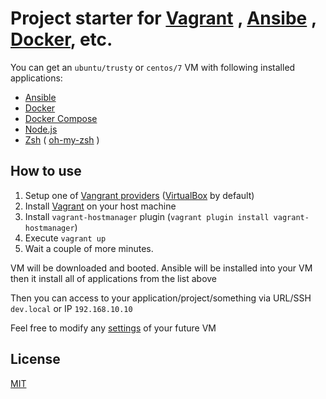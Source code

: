 # Project starter for [Vagrant](https://www.vagrantup.com/) , [Ansibe](https://www.ansible.com/) , [Docker](https://www.docker.com/), etc.

You can get an `ubuntu/trusty` or `centos/7` VM with following installed applications:
* [Ansible](https://www.ansible.com/)
* [Docker](https://www.docker.com/)
* [Docker Compose](https://docs.docker.com/compose/)
* [Node.js](https://nodejs.org/)
* [Zsh](http://zsh.sourceforge.net/) ( [oh-my-zsh](https://github.com/robbyrussell/oh-my-zsh) )

## How to use

1. Setup one of [Vangrant providers](https://www.vagrantup.com/docs/providers/) ([VirtualBox](https://www.virtualbox.org/) by default)
2. Install [Vagrant](https://www.vagrantup.com/downloads.html) on your host machine
3. Install `vagrant-hostmanager` plugin (`vagrant plugin install vagrant-hostmanager`)
4. Execute `vagrant up`
5. Wait a couple of more minutes. 

VM will be downloaded and booted. Ansible will be installed into your VM then it install all of applications from the list above

Then you can access to your application/project/something via URL/SSH `dev.local` or IP `192.168.10.10`

Feel free to modify any [settings](https://github.com/kmisachenka/vagrant-ansible-docker-starter/blob/master/Vagrantfile) of your future VM 


## License
[MIT](https://github.com/kmisachenka/vagrant-ansible-docker-starter/blob/master/LICENSE)